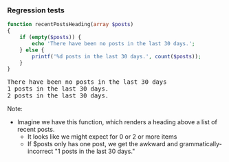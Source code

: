 ### Regression tests

```php
function recentPostsHeading(array $posts)
{
    if (empty($posts)) {
        echo 'There have been no posts in the last 30 days.';
    } else {
        printf('%d posts in the last 30 days.', count($posts));
    }
}
```

<pre><output>There have been no posts in the last 30 days
<span class="fragment highlight-red">1 posts in the last 30 days.</span>
2 posts in the last 30 days.</output></pre>
<!-- .element: class="fragment" -->

Note:

* Imagine we have this function, which renders a heading above a list of recent posts.
    - It looks like we might expect for 0 or 2 or more items
    - If $posts only has one post, we get the awkward and grammatically-incorrect "1 posts in the last 30 days."
